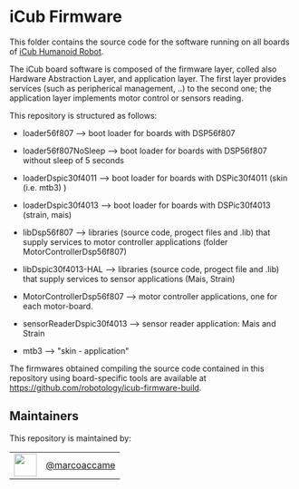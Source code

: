 # iCub Firmware 

This folder contains the source code for the software running on all boards of [iCub Humanoid Robot](http://www.icub.org/).

The iCub board software is composed of the firmware layer, colled also Hardware Abstraction Layer, and application layer.
The first layer provides services (such as peripherical management, ..) to the second one;
the application layer implements motor control or sensors reading.


This repository is structured as follows:
  * loader56f807 --> boot loader for boards with DSP56f807
  * loader56f807NoSleep --> boot loader for boards with DSP56f807 without sleep of 5 seconds
  * loaderDspic30f4011 --> boot loader for boards with DSPic30f4011 (skin (i.e. mtb3) )
  * loaderDspic30f4013 --> boot loader for boards with DSPic30f4013 (strain, mais)

  * libDsp56f807 --> libraries (source code, progect files and .lib) that supply services to motor controller applications (folder MotorControllerDsp56f807)
  * libDspic30f4013-HAL --> libraries (source code, progect file and .lib) that supply services to sensor applications (Mais, Strain)

  * MotorControllerDsp56f807 --> motor controller applications, one for each motor-board.

  * sensorReaderDspic30f4013 --> sensor reader application: Mais and Strain

  * mtb3 --> "skin - application"

The firmwares obtained compiling the source code contained in this repository using board-specific tools are available at https://github.com/robotology/icub-firmware-build.

## Maintainers
This repository is maintained by:

| | |
|:---:|:---:|
| [<img src="https://github.com/marcoaccame.png" width="40">](https://github.com/marcoaccame) | [@marcoaccame](https://github.com/marcoaccame) |


